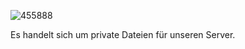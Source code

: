 ![455888](https://github.com/user-attachments/assets/8703c0e6-a91a-4c70-9b5f-b15b7dc7b6b4)

Es handelt sich um private Dateien für unseren Server.
